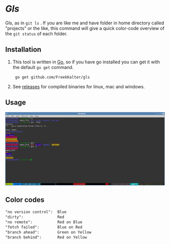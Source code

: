 # *Gls* 

Gls, as in `git ls` . If you are like me and have folder in home directory called "projects" or the like, this command will give a quick color-code
overview of the `git status` of each folder.

## Installation

1. This tool is written in [Go](http://golang.org), so if you have go installed you can get it with the default `go get` command.

        go get github.com/FreekKalter/gls

2. See [releases](http://github.com/FreekKalter/gls/releases) for compiled binaries for linux, mac and windows. 

## Usage

![Screenshot](./Screenshot.png)


## Color codes

	"no version control":  Blue
	"dirty":               Red
	"no remote":           Red on Blue
	"fetch failed":        Blue on Red
	"branch ahead":        Green on Yellow
	"branch behind":       Red on Yellow


